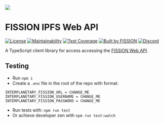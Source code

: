 ![](https://github.com/fission-suite/web-api/raw/master/assets/logo.png?sanitize=true)

# FISSION IPFS Web API

[![License](https://img.shields.io/badge/License-Apache%202.0-blue.svg)](https://github.com/fission-suite/blob/master/LICENSE)
[![Maintainability](https://api.codeclimate.com/v1/badges/2a271d744d14ad487a24/maintainability)](https://codeclimate.com/github/fission-suite/typescript-client/maintainability)
[![Test Coverage](https://api.codeclimate.com/v1/badges/2a271d744d14ad487a24/test_coverage)](https://codeclimate.com/github/fission-suite/typescript-client/test_coverage)
[![Built by FISSION](https://img.shields.io/badge/⌘-Built_by_FISSION-purple.svg)](https://fission.codes)
[![Discord](https://img.shields.io/discord/478735028319158273.svg)](https://discord.gg/zAQBDEq)

A TypeScript client library for access accessing the [FISSION Web API](https://github.com/fission-suite/web-api/).

## Testing
- Run `npm i`
- Create a `.env` file in the root of the repo with format:
```
INTERPLANETARY_FISSION_URL = CHANGE_ME
INTERPLANETARY_FISSION_USERNAME = CHANGE_ME
INTERPLANETARY_FISSION_PASSWORD = CHANGE_ME
```
- Run tests with: `npm run test`
- Or achieve developer zen with `npm run test:watch`
